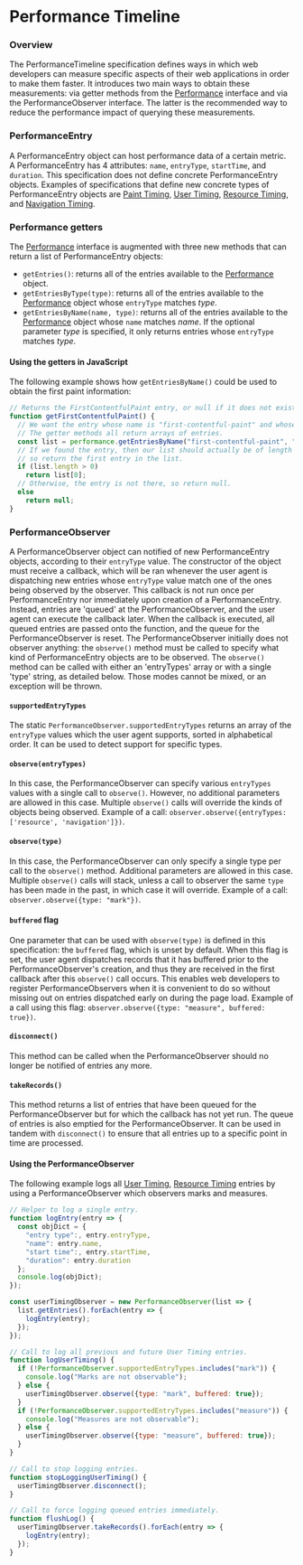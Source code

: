 Performance Timeline
====================

### Overview

The PerformanceTimeline specification defines ways in which web developers can measure specific aspects of their web applications in order to make them faster.
It introduces two main ways to obtain these measurements: via getter methods from the [Performance](https://w3c.github.io/hr-time/#sec-performance) interface and via the PerformanceObserver interface.
The latter is the recommended way to reduce the performance impact of querying these measurements.

### PerformanceEntry

A PerformanceEntry object can host performance data of a certain metric.
A PerformanceEntry has 4 attributes: `name`, `entryType`, `startTime`, and `duration`.
This specification does not define concrete PerformanceEntry objects.
Examples of specifications that define new concrete types of PerformanceEntry objects are [Paint Timing](https://github.com/w3c/paint-timing), [User Timing](https://github.com/w3c/user-timing), [Resource Timing](https://github.com/w3c/resource-timing), and [Navigation Timing](https://github.com/w3c/navigation-timing/).

### Performance getters

The [Performance](https://w3c.github.io/hr-time/#sec-performance) interface is augmented with three new methods that can return a list of PerformanceEntry objects:

* `getEntries()`: returns all of the entries available to the [Performance](https://w3c.github.io/hr-time/#sec-performance) object.
* `getEntriesByType(type)`: returns all of the entries available to the [Performance](https://w3c.github.io/hr-time/#sec-performance) object whose `entryType` matches *type*.
* `getEntriesByName(name, type)`: returns all of the entries available to the [Performance](https://w3c.github.io/hr-time/#sec-performance) object whose `name` matches *name*.
If the optional parameter *type* is specified, it only returns entries whose `entryType` matches *type*.

#### Using the getters in JavaScript

The following example shows how `getEntriesByName()` could be used to obtain the first paint information:

```javascript
// Returns the FirstContentfulPaint entry, or null if it does not exist.
function getFirstContentfulPaint() {
  // We want the entry whose name is "first-contentful-paint" and whose entryType is "paint".
  // The getter methods all return arrays of entries.
  const list = performance.getEntriesByName("first-contentful-paint", "paint");
  // If we found the entry, then our list should actually be of length 1,
  // so return the first entry in the list.
  if (list.length > 0)
    return list[0];
  // Otherwise, the entry is not there, so return null.
  else
    return null;
}
```

### PerformanceObserver

A PerformanceObserver object can notified of new PerformanceEntry objects, according to their `entryType` value.
The constructor of the object must receive a callback, which will be ran whenever the user agent is dispatching new entries whose `entryType` value match one of the ones being observed by the observer.
This callback is not run once per PerformanceEntry nor immediately upon creation of a PerformanceEntry.
Instead, entries are 'queued' at the PerformanceObserver, and the user agent can execute the callback later.
When the callback is executed, all queued entries are passed onto the function, and the queue for the PerformanceObserver is reset.
The PerformanceObserver initially does not observer anything: the `observe()` method must be called to specify what kind of PerformanceEntry objects are to be observed.
The `observe()` method can be called with either an 'entryTypes' array or with a single 'type' string, as detailed below.
Those modes cannot be mixed, or an exception will be thrown.

#### `supportedEntryTypes`

The static `PerformanceObserver.supportedEntryTypes` returns an array of the `entryType` values which the user agent supports, sorted in alphabetical order.
It can be used to detect support for specific types.

#### `observe(entryTypes)`

In this case, the PerformanceObserver can specify various `entryTypes` values with a single call to `observe()`.
However, no additional parameters are allowed in this case.
Multiple `observe()` calls will override the kinds of objects being observed.
Example of a call: `observer.observe({entryTypes: ['resource', 'navigation']})`.

#### `observe(type)`

In this case, the PerformanceObserver can only specify a single type per call to the `observe()` method.
Additional parameters are allowed in this case.
Multiple `observe()` calls will stack, unless a call to observer the same `type` has been made in the past, in which case it will override.
Example of a call: `observer.observe({type: "mark"})`.

#### `buffered` flag

One parameter that can be used with `observe(type)` is defined in this specification: the `buffered` flag, which is unset by default.
When this flag is set, the user agent dispatches records that it has buffered prior to the PerformanceObserver's creation, and thus they are received in the first callback after this `observe()` call occurs.
This enables web developers to register PerformanceObservers when it is convenient to do so without missing out on entries dispatched early on during the page load.
Example of a call using this flag: `observer.observe({type: "measure", buffered: true})`.

#### `disconnect()`

This method can be called when the PerformanceObserver should no longer be notified of entries any more.

#### `takeRecords()`

This method returns a list of entries that have been queued for the PerformanceObserver but for which the callback has not yet run.
The queue of entries is also emptied for the PerformanceObserver.
It can be used in tandem with `disconnect()` to ensure that all entries up to a specific point in time are processed.

#### Using the PerformanceObserver

The following example logs all [User Timing](https://github.com/w3c/user-timing), [Resource Timing](https://github.com/w3c/resource-timing) entries by using a PerformanceObserver which observers marks and measures.

```javascript
// Helper to log a single entry.
function logEntry(entry => {
  const objDict = {
    "entry type":, entry.entryType,
    "name": entry.name,
    "start time":, entry.startTime,
    "duration": entry.duration
  };
  console.log(objDict);
});

const userTimingObserver = new PerformanceObserver(list => {
  list.getEntries().forEach(entry => {
    logEntry(entry);
  });
});

// Call to log all previous and future User Timing entries.
function logUserTiming() {
  if (!PerformanceObserver.supportedEntryTypes.includes("mark")) {
    console.log("Marks are not observable");
  } else {
    userTimingObserver.observe({type: "mark", buffered: true});
  }
  if (!PerformanceObserver.supportedEntryTypes.includes("measure")) {
    console.log("Measures are not observable");
  } else {
    userTimingObserver.observe({type: "measure", buffered: true});
  }
}

// Call to stop logging entries.
function stopLoggingUserTiming() {
  userTimingObserver.disconnect();
}

// Call to force logging queued entries immediately.
function flushLog() {
  userTimingObserver.takeRecords().forEach(entry => {
    logEntry(entry);
  });
}
```
